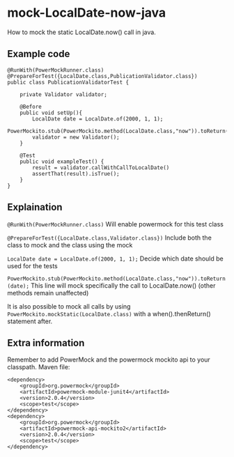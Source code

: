 # mock-LocalDate-now-java
How to mock the static LocalDate.now() call in java.

## Example code

```
@RunWith(PowerMockRunner.class)
@PrepareForTest({LocalDate.class,PublicationValidator.class})
public class PublicationValidatorTest {

    private Validator validator;

    @Before
    public void setUp(){
        LocalDate date = LocalDate.of(2000, 1, 1);
        PowerMockito.stub(PowerMockito.method(LocalDate.class,"now")).toReturn(date);
        validator = new Validator();
    }

    @Test
    public void exampleTest() {
        result = validator.callWithCallToLocalDate()
        assertThat(result).isTrue();
    }
}
```

## Explaination
```@RunWith(PowerMockRunner.class)``` Will enable powermock for this test class

```@PrepareForTest({LocalDate.class,Validator.class})``` Include both the class to mock and the class using the mock

```LocalDate date = LocalDate.of(2000, 1, 1);``` Decide which date should be used for the tests

```PowerMockito.stub(PowerMockito.method(LocalDate.class,"now")).toReturn(date);``` This line will mock specifically the call to LocalDate.now() (other methods remain unaffected)

It is also possible to mock all calls by using ```PowerMockito.mockStatic(LocalDate.class)``` with a when().thenReturn() statement after. 


## Extra information
Remember to add PowerMock and the powermock mockito api to your classpath.
Maven file:
```
<dependency>
    <groupId>org.powermock</groupId>
    <artifactId>powermock-module-junit4</artifactId>
    <version>2.0.4</version>
    <scope>test</scope>
</dependency>
<dependency>
    <groupId>org.powermock</groupId>
    <artifactId>powermock-api-mockito2</artifactId>
    <version>2.0.4</version>
    <scope>test</scope>
</dependency>
```
